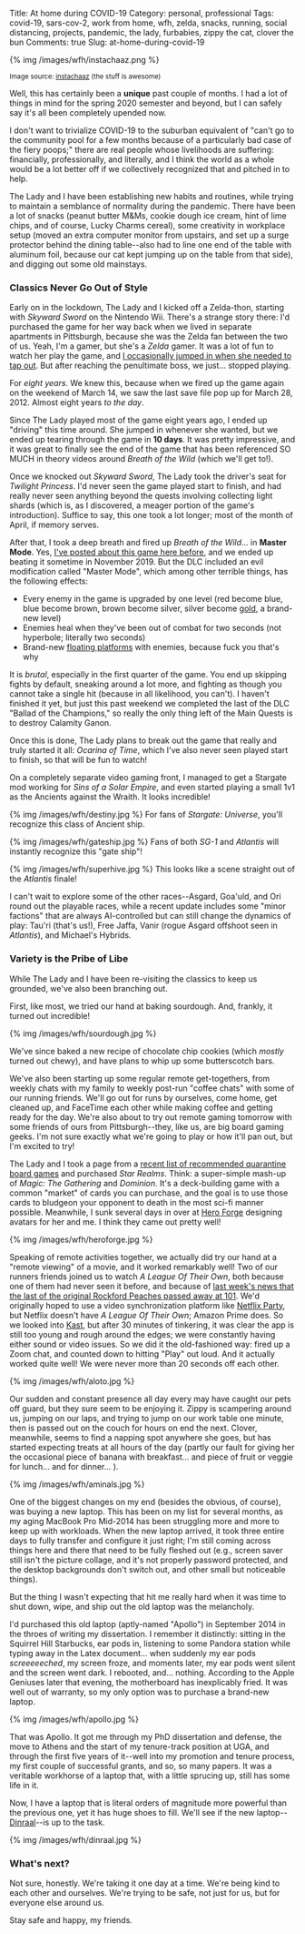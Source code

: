 Title: At home during COVID-19
Category: personal, professional
Tags: covid-19, sars-cov-2, work from home, wfh, zelda, snacks, running, social distancing, projects, pandemic, the lady, furbabies, zippy the cat, clover the bun
Comments: true
Slug: at-home-during-covid-19

{% img /images/wfh/instachaaz.png %}

<small>Image source: [instachaaz](https://instachaaz.threadless.com/) (the stuff is awesome)</small>

Well, this has certainly been a **unique** past couple of months. I had a lot of things in mind for the spring 2020 semester and beyond, but I can safely say it's all been completely upended now.

I don't want to trivialize COVID-19 to the suburban equivalent of "can't go to the community pool for a few months because of a particularly bad case of the fiery poops;" there are real people whose livelihoods are suffering: financially, professionally, and literally, and I think the world as a whole would be a lot better off if we collectively recognized that and pitched in to help.

The Lady and I have been establishing new habits and routines, while trying to maintain a semblance of normality during the pandemic. There have been a lot of snacks (peanut butter M&Ms, cookie dough ice cream, hint of lime chips, and of course, Lucky Charms cereal), some creativity in workplace setup (moved an extra computer monitor from upstairs, and set up a surge protector behind the dining table--also had to line one end of the table with aluminum foil, because our cat kept jumping up on the table from that side), and digging out some old mainstays.

### Classics Never Go Out of Style

Early on in the lockdown, The Lady and I kicked off a Zelda-thon, starting with _Skyward Sword_ on the Nintendo Wii. There's a strange story there: I'd purchased the game for her way back when we lived in separate apartments in Pittsburgh, because she was the Zelda fan between the two of us. Yeah, I'm a gamer, but she's a _Zelda_ gamer. It was a lot of fun to watch her play the game, and [I occasionally jumped in when she needed to tap out](https://www.youtube.com/watch?v=Cbwq8ev-EXA). But after reaching the penultimate boss, we just... stopped playing.

For _eight years_. We knew this, because when we fired up the game again on the weekend of March 14, we saw the last save file pop up for March 28, 2012. Almost eight years _to the day_.

Since The Lady played most of the game eight years ago, I ended up "driving" this time around. She jumped in whenever she wanted, but we ended up tearing through the game in **10 days**. It was pretty impressive, and it was great to finally see the end of the game that has been referenced SO MUCH in theory videos around _Breath of the Wild_ (which we'll get to!).

Once we knocked out _Skyward Sword_, The Lady took the driver's seat for _Twilight Princess_. I'd never seen the game played start to finish, and had really never seen anything beyond the quests involving collecting light shards (which is, as I discovered, a meager portion of the game's introduction). Suffice to say, this one took a lot longer; most of the month of April, if memory serves.

After that, I took a deep breath and fired up _Breath of the Wild_... in **Master Mode**. Yes, [I've posted about this game here before](https://magsol.github.io/blog/2019/08/12/breath-of-fresh-air/), and we ended up beating it sometime in November 2019. But the DLC included an evil modification called "Master Mode", which among other terrible things, has the following effects:

 - Every enemy in the game is upgraded by one level (red become blue, blue become brown, brown become silver, silver become [gold](https://cdn.gamer-network.net/2017/usgamer/Breath-of-the-Wild-DLC-Guide-header.jpg/EG11/thumbnail/1920x1080/format/jpg/quality/65/18-12-2018-the-legend-of-zelda-breath-of-the-wild-dlc-everything-we-know.jpg), a brand-new level)
 - Enemies heal when they've been out of combat for two seconds (not hyperbole; literally two seconds)
 - Brand-new [floating platforms](https://imgix.bustle.com/mic/knzgpkctoycksfpvki9e3kuc7fozfcugpfqn63lps6nee90vzthnydlbjtvt26lx.jpg?w=1020&h=576&fit=crop&crop=faces&auto=format%2Ccompress&cs=srgb&q=70) with enemies, because fuck you that's why

It is _brutal_, especially in the first quarter of the game. You end up skipping fights by default, sneaking around a lot more, and fighting as though you cannot take a single hit (because in all likelihood, you can't). I haven't finished it yet, but just this past weekend we completed the last of the DLC "Ballad of the Champions," so really the only thing left of the Main Quests is to destroy Calamity Ganon.

Once this is done, The Lady plans to break out the game that really and truly started it all: _Ocarina of Time_, which I've also never seen played start to finish, so that will be fun to watch!

On a completely separate video gaming front, I managed to get a Stargate mod working for _Sins of a Solar Empire_, and even started playing a small 1v1 as the Ancients against the Wraith. It looks incredible!

{% img /images/wfh/destiny.jpg %}
For fans of _Stargate: Universe_, you'll recognize this class of Ancient ship.

{% img /images/wfh/gateship.jpg %}
Fans of both _SG-1_ and _Atlantis_ will instantly recognize this "gate ship"!

{% img /images/wfh/superhive.jpg %}
This looks like a scene straight out of the _Atlantis_ finale!

I can't wait to explore some of the other races--Asgard, Goa'uld, and Ori round out the playable races, while a recent update includes some "minor factions" that are always AI-controlled but can still change the dynamics of play: Tau'ri (that's us!), Free Jaffa, Vanir (rogue Asgard offshoot seen in _Atlantis_), and Michael's Hybrids.

### Variety is the Pribe of Libe

While The Lady and I have been re-visiting the classics to keep us grounded, we've also been branching out.

First, like most, we tried our hand at baking sourdough. And, frankly, it turned out incredible!

{% img /images/wfh/sourdough.jpg %}

We've since baked a new recipe of chocolate chip cookies (which _mostly_ turned out chewy), and have plans to whip up some butterscotch bars.

We've also been starting up some regular remote get-togethers, from weekly chats with my family to weekly post-run "coffee chats" with some of our running friends. We'll go out for runs by ourselves, come home, get cleaned up, and FaceTime each other while making coffee and getting ready for the day. We're also about to try out remote gaming tomorrow with some friends of ours from Pittsburgh--they, like us, are big board gaming geeks. I'm not sure exactly what we're going to play or how it'll pan out, but I'm excited to try!

The Lady and I took a page from a [recent list of recommended quarantine board games](https://arstechnica.com/gaming/2020/04/the-best-board-games-to-play-with-your-quarantined-housemates/) and purchased _Star Realms_. Think: a super-simple mash-up of _Magic: The Gathering_ and _Dominion_. It's a deck-building game with a common "market" of cards you can purchase, and the goal is to use those cards to bludgeon your opponent to death in the most sci-fi manner possible. Meanwhile, I sunk several days in over at [Hero Forge](https://www.heroforge.com/) designing avatars for her and me. I think they came out pretty well!

{% img /images/wfh/heroforge.jpg %}

Speaking of remote activities together, we actually did try our hand at a "remote viewing" of a movie, and it worked remarkably well! Two of our runners friends joined us to watch _A League Of Their Own_, both because one of them had never seen it before, and because of [last week's news that the last of the original Rockford Peaches passed away at 101](https://bleacherreport.com/articles/2890923-mary-pratt-last-surviving-rockford-peach-dies-at-age-101). We'd originally hoped to use a video synchronization platform like [Netflix Party](https://www.netflixparty.com/), but Netflix doesn't have _A League Of Their Own_; Amazon Prime does. So we looked into [Kast](https://www.kastapp.co/), but after 30 minutes of tinkering, it was clear the app is still too young and rough around the edges; we were constantly having either sound or video issues. So we did it the old-fashioned way: fired up a Zoom chat, and counted down to hitting "Play" out loud. And it actually worked quite well! We were never more than 20 seconds off each other.

{% img /images/wfh/aloto.jpg %}

Our sudden and constant presence all day every may have caught our pets off guard, but they sure seem to be enjoying it. Zippy is scampering around us, jumping on our laps, and trying to jump on our work table one minute, then is passed out on the couch for hours on end the next. Clover, meanwhile, seems to find a napping spot anywhere she goes, but has started expecting treats at all hours of the day (partly our fault for giving her the occasional piece of banana with breakfast... and piece of fruit or veggie for lunch... and for dinner... ). 

{% img /images/wfh/aminals.jpg %}

One of the biggest changes on my end (besides the obvious, of course), was buying a new laptop. This has been on my list for several months, as my aging MacBook Pro Mid-2014 has been struggling more and more to keep up with workloads. When the new laptop arrived, it took three entire days to fully transfer and configure it just right; I'm still coming across things here and there that need to be fully fleshed out (e.g., screen saver still isn't the picture collage, and it's not properly password protected, and the desktop backgrounds don't switch out, and other small but noticeable things).

But the thing I wasn't expecting that hit me really hard when it was time to shut down, wipe, and ship out the old laptop was the melancholy.

I'd purchased this old laptop (aptly-named "Apollo") in September 2014 in the throes of writing my dissertation. I remember it distinctly: sitting in the Squirrel Hill Starbucks, ear pods in, listening to some Pandora station while typing away in the Latex document... when suddenly my ear pods _screeeeeched_, my screen froze, and moments later, my ear pods went silent and the screen went dark. I rebooted, and... nothing. According to the Apple Geniuses later that evening, the motherboard has inexplicably fried. It was well out of warranty, so my only option was to purchase a brand-new laptop.

{% img /images/wfh/apollo.jpg %}

That was Apollo. It got me through my PhD dissertation and defense, the move to Athens and the start of my tenure-track position at UGA, and through the first five years of it--well into my promotion and tenure process, my first couple of successful grants, and so, so many papers. It was a veritable workhorse of a laptop that, with a little sprucing up, still has some life in it.

Now, I have a laptop that is literal orders of magnitude more powerful than the previous one, yet it has huge shoes to fill. We'll see if the new laptop--[Dinraal](https://www.zeldadungeon.net/wiki/images/5/52/Dinraal.jpg)--is up to the task.

{% img /images/wfh/dinraal.jpg %}

### What's next?

Not sure, honestly. We're taking it one day at a time. We're being kind to each other and ourselves. We're trying to be safe, not just for us, but for everyone else around us. 

Stay safe and happy, my friends.
